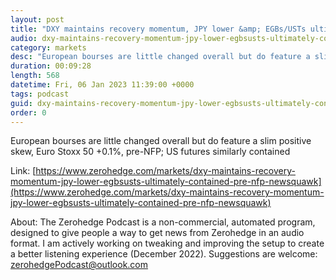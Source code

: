 ```yaml
---
layout: post
title: "DXY maintains recovery momentum, JPY lower &amp; EGBs/USTs ultimately contained pre-NFP - Newsquawk US Market Open"
audio: dxy-maintains-recovery-momentum-jpy-lower-egbsusts-ultimately-contained-pre-nfp-newsquawk-0
category: markets
desc: "European bourses are little changed overall but do feature a slim positive skew, Euro Stoxx 50 +0.1%, pre-NFP; US futures similarly contained"
duration: 00:09:28
length: 568
datetime: Fri, 06 Jan 2023 11:39:00 +0000
tags: podcast
guid: dxy-maintains-recovery-momentum-jpy-lower-egbsusts-ultimately-contained-pre-nfp-newsquawk-0
order: 0
---
```

European bourses are little changed overall but do feature a slim positive skew, Euro Stoxx 50 +0.1%, pre-NFP; US futures similarly contained

Link: [https://www.zerohedge.com/markets/dxy-maintains-recovery-momentum-jpy-lower-egbsusts-ultimately-contained-pre-nfp-newsquawk](https://www.zerohedge.com/markets/dxy-maintains-recovery-momentum-jpy-lower-egbsusts-ultimately-contained-pre-nfp-newsquawk)

About: The Zerohedge Podcast is a non-commercial, automated program, designed to give people a way to get news from Zerohedge in an audio format.  I am actively working on tweaking and improving the setup to create a better listening experience (December 2022).  Suggestions are welcome: [zerohedgePodcast@outlook.com](mailto:zerohedgePodcast@outlook.com)